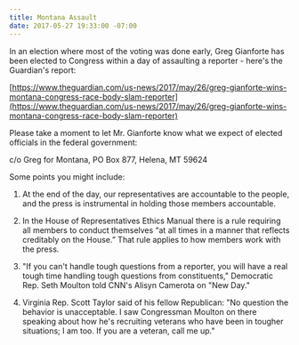 ```yaml
---
title: Montana Assault
date: 2017-05-27 19:33:00 -07:00
---
```


In an election where most of the voting was done early, Greg Gianforte has been elected to Congress within a day of assaulting a reporter - here's the Guardian's report:

[https://www.theguardian.com/us-news/2017/may/26/greg-gianforte-wins-montana-congress-race-body-slam-reporter](https://www.theguardian.com/us-news/2017/may/26/greg-gianforte-wins-montana-congress-race-body-slam-reporter) 

Please take a moment to let Mr. Gianforte know what we expect of elected officials in the federal government: 

c/o Greg for Montana, PO Box 877, Helena, MT 59624

Some points you might include:

1.  At the end of the day, our representatives are accountable to the people, and the press is instrumental in holding those members accountable.

2.  In the House of Representatives Ethics Manual there is a rule requiring all members to conduct themselves “at all times in a manner that reflects creditably on the House.” That rule applies to how members work with the press.

3. "If you can't handle tough questions from a reporter, you will have a real tough time handling tough questions from constituents," Democratic Rep. Seth Moulton told CNN's Alisyn Camerota on "New Day."

4.  Virginia Rep. Scott Taylor said of his fellow Republican: "No question the behavior is unacceptable. I saw Congressman Moulton on there speaking about how he's recruiting veterans who have been in tougher situations; I am too. If you are a veteran, call me up."

 
